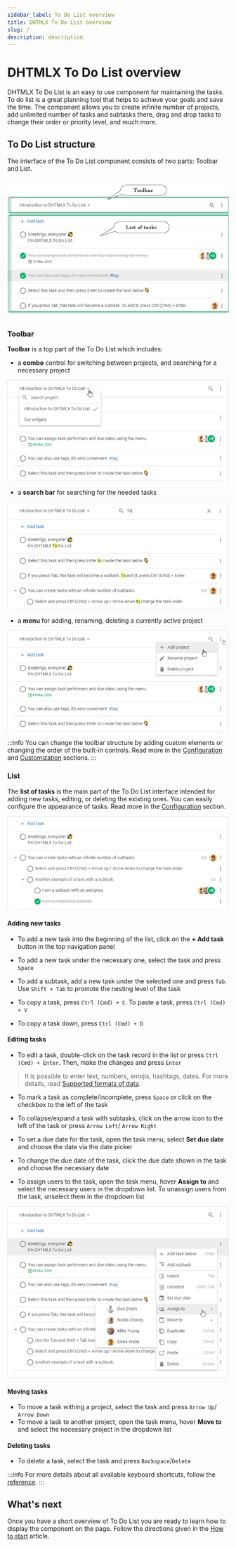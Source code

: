```yaml
---
sidebar_label: To Do List overview
title: DHTMLX To Do List overview
slug: /
description: description
---
```


# DHTMLX To Do List overview

DHTMLX To Do List is an easy to use component for maintaining the tasks. To do list is a great planning tool that helps to achieve your goals and save the time. The component allows you to create infinite number of projects, add unlimited number of tasks and subtasks there, drag and drop tasks to change their order or priority level, and much more.

## To Do List structure

The interface of the To Do List component consists of two parts: Toolbar and List.

![todo](assets/todo_overview.png)

### Toolbar

**Toolbar** is a top part of the To Do List which includes:

- a **combo** control for switching between projects, and searching for a necessary project

![toolbar](assets/toolbar.png)

- a **search bar** for searching for the needed tasks

![toolbar](assets/search_field.png)

- a **menu** for adding, renaming, deleting a currently active project

![toolbar](assets/project_menu.png)

:::info
You can change the toolbar structure by adding custom elements or changing the order of the built-in controls. Read more in the [Configuration](guides/configuration.md#toolbar) and [Customization](guides/customization.md#toolbar) sections.
:::

### List

The **list of tasks** is the main part of the To Do List interface intended for adding new tasks, editing, or deleting the existing ones. You can easily configure the appearance of tasks. Read more in the [Configuration](guides/configuration.md) section. 

![list](assets/list.png)

#### Adding new tasks

- To add a new task into the beginning of the list, click on the **+ Add task** button in the top navigation panel

- To add a new task under the necessary one, select the task and press `Space`

- To add a subtask, add a new task under the selected one and press `Tab`. Use `Shift + Tab` to promote the nesting level of the task

- To copy a task, press `Ctrl (Cmd) + C`. To paste a task, press `Ctrl (Cmd) + V`
- To copy a task down, press `Ctrl (Cmd) + D`

#### Editing tasks

- To edit a task, double-click on the task record in the list or press `Ctrl (Cmd) + Enter`. Then, make the changes and press `Enter`
> It is possible to enter text, numbers, emojis, hashtags, dates. For more details, read [Supported formats of data](guides/inline_editing.md#supported-formats-of-data).

- To mark a task as complete/incomplete, press `Space` or click on the checkbox to the left of the task

- To collapse/expand a task with subtasks, click on the arrow icon to the left of the task or press `Arrow Left`/ `Arrow Right`

- To set a due date for the task, open the task menu, select **Set due date** and choose the date via the date picker

- To change the due date of the task, click the due date shown in the task and choose the necessary date 

- To assign users to the task, open the task menu, hover **Assign to** and select the necessary users in the dropdown list. To unassign users from the task, unselect them in the dropdown list

![menu](assets/menu.png)

#### Moving tasks

- To move a task withing a project, select the task and press `Arrow Up`/ `Arrow Down`
- To move a task to another project, open the task menu, hover **Move to** and select the necessary project in the dropdown list

#### Deleting tasks

- To delete a task, select the task and press `Backspace`/`Delete`

:::info
For more details about all available keyboard shortcuts, follow the [reference](api/events/keypressontodo_event.md#keyboard-shortcuts).
:::

## What's next

Once you have a short overview of To Do List you are ready to learn how to display the component on the page. Follow the directions given in the [How to start](how_to_start/) article. 